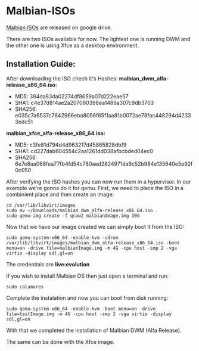 # Malbian-ISOs

[Malbian ISOs](https://drive.google.com/drive/u/2/folders/1QfVZWiBBJb9UHMUkeOeDuoTZrOpJAYax) are released on google drive.

There are two ISOs available for now. The lightest one is running DWM and the other one is using Xfce as a desktop environment.

## Installation Guide:

After downloading the ISO chech it's Hashes:
**malbian_dwm_alfa-release_x86_64.iso:**
- MD5: 384da83da02274df8659a07d222eae57
- SHA1: c4e37d814ae2a207060398ea1486a307c9db3703
- SHA256: e035c7a6537c7842966eba8056f65f1aa81b0072ae78fac448294d42333edc51

**malbian_xfce_alfa-release_x86_64.iso:**
- MD5: c3fe81d794d4d963217d45865828dbf9
- SHA1: cd227dab604554c2aa1261dd038afbcbded04ec0
- SHA256: 6e7e8aa068fea77fb4fd54c780aed2824971da9c52b984e135640e5e92f0c050 

After verifying the ISO hashes you can now run them in a hypervisor. In our example we're gonna do it for qemu.
First, we need to place the ISO in a combinient place and then create an image:
```shell
cd /var/lib/libvirt/images
sudo mv ~/Downloads/malbian_dwm_alfa-release_x86_64.iso .
sudo qemu-img create -f qcow2 malbianImage.img 30G
```
Now that we have our image created we can simply boot it from the ISO:
```shell
sudo qemu-system-x86_64 -enable-kvm -cdrom /var/lib/libvirt/images/malbian_dwm_alfa-release_x86_64.iso -boot menu=on -drive file=malbianImage.img -m 4G -cpu host -smp 2 -vga virtio -display sdl,gl=on
```

The credentials are **live:evolution**

If you wish to install Malbian OS then just open a terminal and run:
```shell
sudo calamares
```

Complete the instalation and now you can boot from disk running:
```shell
sudo qemu-system-x86_64 -enable-kvm -boot menu=on -drive file=testImage.img -m 4G -cpu host -smp 2 -vga virtio -display sdl,gl=on
```

With that we completed the installation of Malbian DWM (Alfa Release).

The same can be done with the Xfce image.
